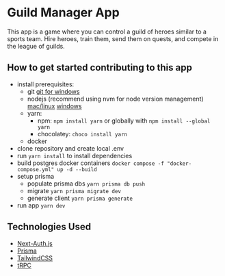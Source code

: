 # Guild Manager App

This app is a game where you can control a guild of heroes similar to a sports team. 
Hire heroes, train them, send them on quests, and compete in the league of guilds.

## How to get started contributing to this app

- install prerequisites:
  - git [git for windows](https://gitforwindows.org/)
  - nodejs (recommend using nvm for node version management) [mac/linux](https://github.com/nvm-sh/nvm) [windows](https://github.com/coreybutler/nvm-windows)
  - yarn:
    - npm: `npm install yarn` or globally with `npm install --global yarn`
    - chocolatey: `choco install yarn`
  - docker
- clone repository and create local .env
- run `yarn install` to install dependencies
- build postgres docker containers `docker compose -f "docker-compose.yml" up -d --build`
- setup prisma
  - populate prisma dbs `yarn prisma db push`
  - migrate `yarn prisma migrate dev`
  - generate client `yarn prisma generate`
- run app `yarn dev`

## Technologies Used

- [Next-Auth.js](https://next-auth.js.org)
- [Prisma](https://prisma.io)
- [TailwindCSS](https://tailwindcss.com)
- [tRPC](https://trpc.io)
